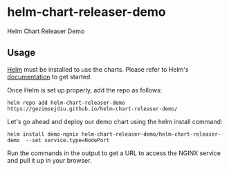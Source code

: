 # helm-chart-releaser-demo
Helm Chart Releaser Demo

## Usage

[Helm](https://helm.sh) must be installed to use the charts.
Please refer to Helm's [documentation](https://helm.sh/docs/) to get started.

Once Helm is set up properly, add the repo as follows:

```console
helm repo add helm-chart-releaser-demo https://gezimsejdiu.github.io/helm-chart-releaser-demo/
```
Let's go ahead and deploy our demo chart using the helm install command:

```console
helm install demo-ngnix helm-chart-releaser-demo/helm-chart-releaser-demo  --set service.type=NodePort
```

Run the commands in the output to get a URL to access the NGINX service and pull it up in your browser.